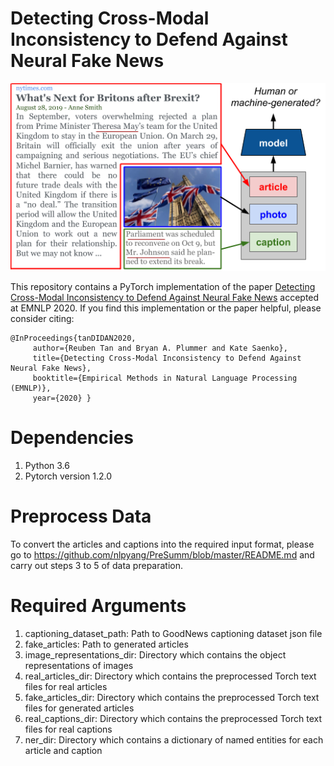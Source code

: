# Detecting Cross-Modal Inconsistency to Defend Against Neural Fake News

![alt text](motivational.png)

This repository contains a PyTorch implementation of the paper [Detecting Cross-Modal Inconsistency to Defend Against Neural Fake News](https://arxiv.org/abs/2009.07698) accepted at EMNLP 2020. If you find this implementation or the paper helpful, please consider citing:

    @InProceedings{tanDIDAN2020,
         author={Reuben Tan and Bryan A. Plummer and Kate Saenko},
         title={Detecting Cross-Modal Inconsistency to Defend Against Neural Fake News},
         booktitle={Empirical Methods in Natural Language Processing (EMNLP)},
         year={2020} }
    
# Dependencies

1. Python 3.6
2. Pytorch version 1.2.0

# Preprocess Data

To convert the articles and captions into the required input format, please go to https://github.com/nlpyang/PreSumm/blob/master/README.md and carry out steps 3 to 5 of data preparation.

# Required Arguments

1. captioning_dataset_path: Path to GoodNews captioning dataset json file
2. fake_articles: Path to generated articles
3. image_representations_dir: Directory which contains the object representations of images
4. real_articles_dir: Directory which contains the preprocessed Torch text files for real articles
5. fake_articles_dir: Directory which contains the preprocessed Torch text files for generated articles
6. real_captions_dir: Directory which contains the preprocessed Torch text files for real captions
7. ner_dir: Directory which contains a dictionary of named entities for each article and caption
